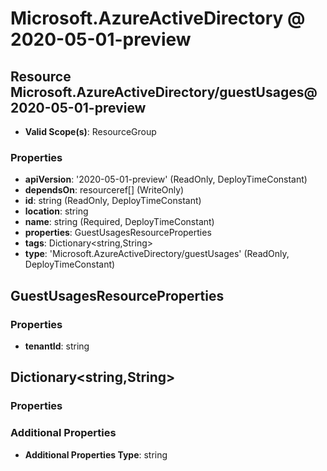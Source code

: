 # Microsoft.AzureActiveDirectory @ 2020-05-01-preview

## Resource Microsoft.AzureActiveDirectory/guestUsages@2020-05-01-preview
* **Valid Scope(s)**: ResourceGroup
### Properties
* **apiVersion**: '2020-05-01-preview' (ReadOnly, DeployTimeConstant)
* **dependsOn**: resourceref[] (WriteOnly)
* **id**: string (ReadOnly, DeployTimeConstant)
* **location**: string
* **name**: string (Required, DeployTimeConstant)
* **properties**: GuestUsagesResourceProperties
* **tags**: Dictionary<string,String>
* **type**: 'Microsoft.AzureActiveDirectory/guestUsages' (ReadOnly, DeployTimeConstant)

## GuestUsagesResourceProperties
### Properties
* **tenantId**: string

## Dictionary<string,String>
### Properties
### Additional Properties
* **Additional Properties Type**: string

